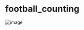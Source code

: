 # football_counting
![image](https://github.com/SpaceDev505/football_counting/assets/106252279/5b07a5d8-37e1-4f6f-8af6-0937990acd54)


